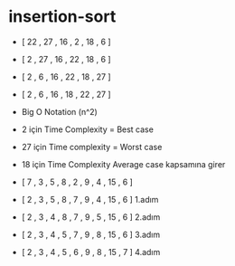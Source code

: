 # insertion-sort
- [ 22 , 27 , 16 , 2 , 18 , 6 ]
- [ 2 , 27 , 16 , 22 , 18 , 6 ]
- [ 2 , 6 , 16 , 22 , 18 , 27 ]
- [ 2 , 6 , 16 , 18 , 22 , 27 ]

- Big O Notation (n^2)
- 2  için Time Complexity = Best case
- 27 için Time complexity = Worst case
- 18 için Time Complexity Average case kapsamına girer


- [ 7 , 3 , 5 , 8 , 2 , 9 , 4 , 15 , 6 ]
- [ 2 , 3 , 5 , 8 , 7 , 9 , 4 , 15 , 6 ] 1.adım
- [ 2 , 3 , 4 , 8 , 7 , 9 , 5 , 15 , 6 ] 2.adım
- [ 2 , 3 , 4 , 5 , 7 , 9 , 8 , 15 , 6 ] 3.adım
- [ 2 , 3 , 4 , 5 , 6 , 9 , 8 , 15 , 7 ] 4.adım

